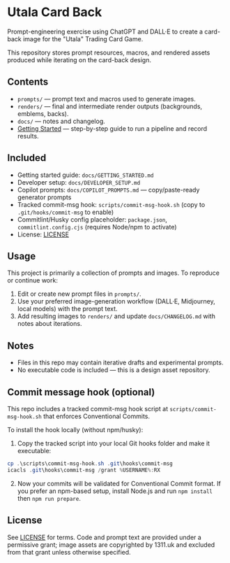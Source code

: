 # Utala Card Back

Prompt-engineering exercise using ChatGPT and DALL·E to create a card-back image for the "Utala" Trading Card Game.

This repository stores prompt resources, macros, and rendered assets produced while iterating on the card-back design.

## Contents

- `prompts/` — prompt text and macros used to generate images.
- `renders/` — final and intermediate render outputs (backgrounds, emblems, backs).
- `docs/` — notes and changelog.
- [Getting Started](docs/GETTING_STARTED.md) — step-by-step guide to run a pipeline and record results.

## Included

- Getting started guide: `docs/GETTING_STARTED.md`
 - Developer setup: `docs/DEVELOPER_SETUP.md`
 - Copilot prompts: `docs/COPILOT_PROMPTS.md` — copy/paste-ready generator prompts
- Tracked commit-msg hook: `scripts/commit-msg-hook.sh` (copy to `.git/hooks/commit-msg` to enable)
- Commitlint/Husky config placeholder: `package.json`, `commitlint.config.cjs` (requires Node/npm to activate)
- License: [LICENSE](LICENSE)

## Usage

This project is primarily a collection of prompts and images. To reproduce or continue work:

1. Edit or create new prompt files in `prompts/`.
2. Use your preferred image-generation workflow (DALL·E, Midjourney, local models) with the prompt text.
3. Add resulting images to `renders/` and update `docs/CHANGELOG.md` with notes about iterations.

## Notes

- Files in this repo may contain iterative drafts and experimental prompts.
- No executable code is included — this is a design asset repository.

## Commit message hook (optional)

This repo includes a tracked commit-msg hook script at `scripts/commit-msg-hook.sh` that enforces Conventional Commits.

To install the hook locally (without npm/husky):

1. Copy the tracked script into your local Git hooks folder and make it executable:

```powershell
cp .\scripts\commit-msg-hook.sh .git\hooks\commit-msg
icacls .git\hooks\commit-msg /grant %USERNAME%:RX
```

2. Now your commits will be validated for Conventional Commit format. If you prefer an npm-based setup, install Node.js and run `npm install` then `npm run prepare`.

## License

See [LICENSE](LICENSE) for terms. Code and prompt text are provided under a permissive
grant; image assets are copyrighted by 1311.uk and excluded from that grant unless
otherwise specified.
